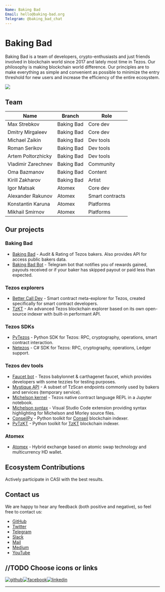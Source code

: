 ```yaml
---
Name: Baking Bad
Email: hello@baking-bad.org
Telegram: @baking_bad_chat
---
```


# Baking Bad

Baking Bad is a team of developers, crypto-enthusiasts and just friends involved in blockchain world since 2017 and lately most time in Tezos. Our philosophy is making blockchain world difference. Our principles are to make everything as simple and convenient as possible to minimize the entry threshold for new users and increase the efficiency of the entire ecosystem.

<p align="left">
  <img  src="https://baking-bad.org/img/logo-full.png">
</p>

## Team

| Name               |Branch      | Role            | 
| -------------------|------------|-----------------| 
| Max Strebkov       | Baking Bad | Core dev        | 
| Dmitry Mirgaleev   | Baking Bad | Core dev        | 
| Michael Zaikin     | Baking Bad | Dev tools       |
| Roman Serikov      | Baking Bad | Dev tools       |
| Artem Poltorzhicky | Baking Bad | Dev tools       |
| Vladimir Zarechnev | Baking Bad | Community       |
| Oma Bazmanov       | Baking Bad | Content         |
| Kirill Zakharov    | Baking Bad | Artist          |
| Igor Matsak        | Atomex     | Core dev        |
| Alexander Rakunov  | Atomex     | Smart contracts |
| Konstantin Karuna  | Atomex     | Platforms       |
| Mikhail Smirnov    | Atomex     | Platforms       |

## Our projects

### Baking Bad
 - [Baking Bad](https://baking-bad.org) - Audit & Rating of Tezos bakers. Also provides API for access public bakers data.
 - [Baking Bad Bot](https://t.me/baking_bad_bot) - Telegram bot that notifies you of rewards gained, payouts received or if your baker has skipped payout or paid less than expected.

### Tezos explorers
 - [Better Call Dev](https://github.com/baking-bad/better-call-dev) - Smart contract meta-explorer for Tezos, created specifically for smart contract developers.
 - [TzKT](https://github.com/baking-bad/tzkt) - An advanced Tezos blockchain explorer based on its own open-source indexer with built-in performant API.

### Tezos SDKs
 - [PyTezos](https://github.com/baking-bad/pytezos) - Python SDK for Tezos: RPC, cryptography, operations, smart contract interaction.
 - [Netezos](https://github.com/baking-bad/netezos) - C# SDK for Tezos: RPC, cryptography, operations, Ledger support.

### Tezos dev tools
 - [Faucet bot](https://t.me/tezos_faucet_bot) - Tezos babylonnet & carthagenet faucet, which provides developers with some tezzies for testing purposes.
 - [Mystique API](https://mystique.tzkt.io/) - A subset of TzScan endpoints commonly used by bakers and services (temporary service).
 - [Michelson kernel](https://github.com/baking-bad/michelson-kernel) - Tezos native contract language REPL in a Jupyter notebook.
 - [Michelson syntax](https://marketplace.visualstudio.com/items?itemName=baking-bad.michelson) - Visual Studio Code extension providing syntax highlighting for Michelson and Morley source files.
 - [ConseilPy](https://github.com/baking-bad/conseilpy) - Python toolkit for [Conseil](https://cryptonomic.github.io/Conseil) blockchain indexer.
 - [PyTzKT](https://github.com/aopoltorzhicky/py-tzkt) - Python toolkit for [TzKT](https://github.com/baking-bad/tzkt) blockchain indexer.

### Atomex
 - [Atomex](https://atomex.me/) - Hybrid exchange based on atomic swap technology and multicurrency HD wallet.

## Ecosystem Contributions

Actively participate in CASI with the best results.

## Contact us

We are happy to hear any feedback (both positive and negative), so feel free to contact us:

 - [GitHub](https://github.com/baking-bad)
 - [Twitter](https://twitter.com/TezosBakingBad)
 - [Telegram](https://t.me/baking_bad_chat)
 - [Slack](https://tezos-dev.slack.com/archives/CV5NX7F2L)
 - [Mail](mailto:hello@baking-bad.org)
 - [Medium](https://medium.com/@_MisterWalker_)
 - [YouTube](https://www.youtube.com/channel/UCg-jUk-6MVEMSZ4Qhfrt40Q)
 
 [1]: http://www.github.com/nomi811
 [2]: https://www.linkedin.com/in/nomi-vos-097aa082
 [3]: https://www.facebook.com/nomi.vos
 
 
 //TODO Choose icons or links
 ---
 [![github](https://cloud.githubusercontent.com/assets/17016297/18839843/0e06a67a-83d2-11e6-993a-b35a182500e0.png)][1][![facebook](https://cloud.githubusercontent.com/assets/17016297/18839836/0a06deb4-83d2-11e6-8078-1d0974af0f63.png)][2][![linkedin](https://cloud.githubusercontent.com/assets/17016297/18839848/0fc7e74e-83d2-11e6-8c6a-277fc9d6e067.png)][3]

 ---


